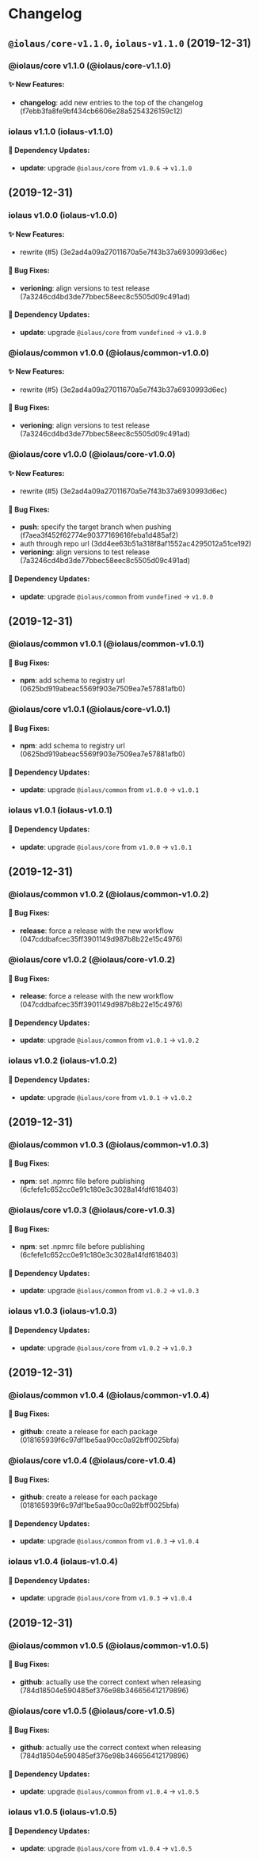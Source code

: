 # Changelog

<!-- INJECT CHANGELOG HERE -->

## `@iolaus/core-v1.1.0`, `iolaus-v1.1.0` (2019-12-31)

### @iolaus/core v1.1.0 (@iolaus/core-v1.1.0)

#### :sparkles: New Features:
- **changelog**: add new entries to the top of the changelog (f7ebb3fa8fe9bf434cb6606e28a5254326159c12)

### iolaus v1.1.0 (iolaus-v1.1.0)

#### :link: Dependency Updates:
- **update**: upgrade `@iolaus/core` from `v1.0.6` -> `v1.1.0`

## (2019-12-31)

### iolaus v1.0.0 (iolaus-v1.0.0)

#### :sparkles: New Features:

- rewrite (#5) (3e2ad4a09a27011670a5e7f43b37a6930993d6ec)

#### :bug: Bug Fixes:

- **verioning**: align versions to test release (7a3246cd4bd3de77bbec58eec8c5505d09c491ad)

#### :link: Dependency Updates:

- **update**: upgrade `@iolaus/core` from `vundefined` -> `v1.0.0`

### @iolaus/common v1.0.0 (@iolaus/common-v1.0.0)

#### :sparkles: New Features:

- rewrite (#5) (3e2ad4a09a27011670a5e7f43b37a6930993d6ec)

#### :bug: Bug Fixes:

- **verioning**: align versions to test release (7a3246cd4bd3de77bbec58eec8c5505d09c491ad)

### @iolaus/core v1.0.0 (@iolaus/core-v1.0.0)

#### :sparkles: New Features:

- rewrite (#5) (3e2ad4a09a27011670a5e7f43b37a6930993d6ec)

#### :bug: Bug Fixes:

- **push**: specify the target branch when pushing (f7aea3f452f62774e90377169616feba1d485af2)
- auth through repo url (3dd4ee63b51a318f8af1552ac4295012a51ce192)
- **verioning**: align versions to test release (7a3246cd4bd3de77bbec58eec8c5505d09c491ad)

#### :link: Dependency Updates:

- **update**: upgrade `@iolaus/common` from `vundefined` -> `v1.0.0`

## (2019-12-31)

### @iolaus/common v1.0.1 (@iolaus/common-v1.0.1)

#### :bug: Bug Fixes:

- **npm**: add schema to registry url (0625bd919abeac5569f903e7509ea7e57881afb0)

### @iolaus/core v1.0.1 (@iolaus/core-v1.0.1)

#### :bug: Bug Fixes:

- **npm**: add schema to registry url (0625bd919abeac5569f903e7509ea7e57881afb0)

#### :link: Dependency Updates:

- **update**: upgrade `@iolaus/common` from `v1.0.0` -> `v1.0.1`

### iolaus v1.0.1 (iolaus-v1.0.1)

#### :link: Dependency Updates:

- **update**: upgrade `@iolaus/core` from `v1.0.0` -> `v1.0.1`

## (2019-12-31)

### @iolaus/common v1.0.2 (@iolaus/common-v1.0.2)

#### :bug: Bug Fixes:

- **release**: force a release with the new workflow (047cddbafcec35ff3901149d987b8b22e15c4976)

### @iolaus/core v1.0.2 (@iolaus/core-v1.0.2)

#### :bug: Bug Fixes:

- **release**: force a release with the new workflow (047cddbafcec35ff3901149d987b8b22e15c4976)

#### :link: Dependency Updates:

- **update**: upgrade `@iolaus/common` from `v1.0.1` -> `v1.0.2`

### iolaus v1.0.2 (iolaus-v1.0.2)

#### :link: Dependency Updates:

- **update**: upgrade `@iolaus/core` from `v1.0.1` -> `v1.0.2`

## (2019-12-31)

### @iolaus/common v1.0.3 (@iolaus/common-v1.0.3)

#### :bug: Bug Fixes:

- **npm**: set .npmrc file before publishing (6cfefe1c652cc0e91c180e3c3028a14fdf618403)

### @iolaus/core v1.0.3 (@iolaus/core-v1.0.3)

#### :bug: Bug Fixes:

- **npm**: set .npmrc file before publishing (6cfefe1c652cc0e91c180e3c3028a14fdf618403)

#### :link: Dependency Updates:

- **update**: upgrade `@iolaus/common` from `v1.0.2` -> `v1.0.3`

### iolaus v1.0.3 (iolaus-v1.0.3)

#### :link: Dependency Updates:

- **update**: upgrade `@iolaus/core` from `v1.0.2` -> `v1.0.3`

## (2019-12-31)

### @iolaus/common v1.0.4 (@iolaus/common-v1.0.4)

#### :bug: Bug Fixes:

- **github**: create a release for each package (018165939f6c97df1be5aa90cc0a92bff0025bfa)

### @iolaus/core v1.0.4 (@iolaus/core-v1.0.4)

#### :bug: Bug Fixes:

- **github**: create a release for each package (018165939f6c97df1be5aa90cc0a92bff0025bfa)

#### :link: Dependency Updates:

- **update**: upgrade `@iolaus/common` from `v1.0.3` -> `v1.0.4`

### iolaus v1.0.4 (iolaus-v1.0.4)

#### :link: Dependency Updates:

- **update**: upgrade `@iolaus/core` from `v1.0.3` -> `v1.0.4`

## (2019-12-31)

### @iolaus/common v1.0.5 (@iolaus/common-v1.0.5)

#### :bug: Bug Fixes:

- **github**: actually use the correct context when releasing (784d18504e590485ef376e98b346656412179896)

### @iolaus/core v1.0.5 (@iolaus/core-v1.0.5)

#### :bug: Bug Fixes:

- **github**: actually use the correct context when releasing (784d18504e590485ef376e98b346656412179896)

#### :link: Dependency Updates:

- **update**: upgrade `@iolaus/common` from `v1.0.4` -> `v1.0.5`

### iolaus v1.0.5 (iolaus-v1.0.5)

#### :link: Dependency Updates:

- **update**: upgrade `@iolaus/core` from `v1.0.4` -> `v1.0.5`